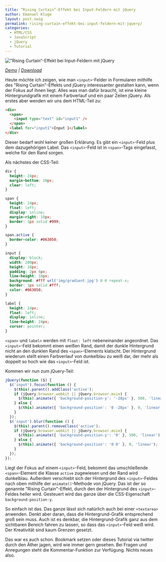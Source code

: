 ```yaml
---
title: “Rising Curtain”-Effekt bei Input-Feldern mit jQuery
author: Emanuel Kluge
layout: post.swig
permalink: rising-curtain-effekt-bei-input-feldern-mit-jquery/
categories:
  - HTML/CSS
  - JavaScript
  - jQuery
  - Tutorial
---
```


<noscript data-src="/wp-content/uploads/2010/03/rising-curtain-effekt-bei-input-feldern-mit-jquery.jpg" data-alt="”Rising Curtain“-Effekt bei Input-Feldern mit jQuery">
<img src="/wp-content/uploads/2010/03/rising-curtain-effekt-bei-input-feldern-mit-jquery.jpg" alt="”Rising Curtain“-Effekt bei Input-Feldern mit jQuery">
</noscript>

_[Demo][demo] | [Download][download]_

Heute möchte ich zeigen, wie man `<input>`-Felder in Formularen mithilfe des "Rising Curtain"-Effekts und jQuery interessanter gestalten kann, wenn der Fokus auf ihnen liegt. Alles was man dafür braucht, ist eine kleine Hintergrundgrafik mit einem Farbverlauf und ein paar Zeilen jQuery. Als erstes aber wenden wir uns dem HTML-Teil zu:

```html
<div>
  <span>
    <input type="text" id="input1" />
  </span>
  <label for="input1">Input 1</label>
</div>
```

Dieser bedarf wohl keiner großen Erklärung. Es gibt ein `<input>`-Feld plus dem dazugehörigen Label. Das `<input>`-Feld ist in `<span>`-Tags eingefasst, welche für den Rand sorgen.

Als nächstes der CSS-Teil:

```css
div {
  height: 24px;
  margin-bottom: 10px;
  clear: left;
}

span {
  height: 24px;
  float: left;
  display: inline;
  margin-right: 10px;
  border: 1px solid #999;
}

span.active {
  border-color: #063050;
}

input {
  display: block;
  width: 200px;
  height: 18px;
  padding: 2px 4px;
  line-height: 18px;
  background: #fff url('img/gradient.jpg') 0 0 repeat-x;
  border: 1px solid #fff;
  color: #063050;
}

label {
  height: 24px;
  float: left;
  display: inline;
  line-height: 24px;
  cursor: pointer;
}
```

`<span>` und `label>` werden mit `float: left` nebeneinander angeordnet. Das `<input>`-Feld bekommt einen weißen Rand, damit der dunkle Hintergrund nicht an den dunklen Rand des `<span>`-Elements klatscht. Der Hintergrund wiederum stellt einen Farbverlauf von dunkelblau zu weiß dar, der mehr als doppelt so hoch wie das `<input>`-Feld ist.

Kommen wir nun zum jQuery-Teil:

```javascript
jQuery(function ($) {
  $('input').focus(function () {
    $(this).parent().addClass('active');
    if (jQuery.browser.webkit || jQuery.browser.msie) {
      $(this).animate({ 'background-position-y': '-28px' }, 500, 'linear');
    } else {
      $(this).animate({ 'background-position': '0 -28px' }, 0, 'linear');
    }
  });
  $('input').blur(function () {
    $(this).parent().removeClass('active');
    if (jQuery.browser.webkit || jQuery.browser.msie) {
      $(this).animate({ 'background-position-y': '0' }, 500, 'linear');
    } else {
      $(this).animate({ 'background-position': '0 0' }, 0, 'linear');
    }
  });
});
```

Liegt der Fokus auf einem `<input>`-Feld, bekommt das umschließende `<span>`-Element die Klasse `active` zugewiesen und der Rand wird dunkelblau. Außerdem verschiebt sich der Hintergrund des `<input>`-Feldes nach oben mithilfe der `animate()`-Methode von jQuery. Das ist der so genannte "Rising Curtain"-Effekt, durch den der Hintergrund des `<input>`-Feldes heller wird. Gesteuert wird das ganze über die CSS-Eigenschaft `background-position-y`.

So einfach ist das. Das ganze lässt sich natürlich auch bei einer `<textarea>` anwenden. Denkt aber daran, dass die Hintergrund-Grafik entsprechend groß sein muss. Auch ist es denkbar, die Hintergrund-Grafik ganz aus dem sichtbaren Bereich fahren zu lassen, so dass das `<input>`-Feld weiß wird. Der Kreativität sind kaum Grenzen gesetzt.

Das war es auch schon. Bookmark setzen oder dieses Tutorial via twitter durch den Äther jagen, wird wie immer gern gesehen. Bei Fragen und Anregungen steht die Kommentar-Funktion zur Verfügung. Nichts neues also.

[demo]: http://www.emanuel-kluge.de/demo/rising-curtain-effekt-bei-input-feldern-mit-jquery/
[download]: http://www.emanuel-kluge.de/wp-content/uploads/2010/03/rising-curtain-effekt-bei-input-feldern-mit-jquery.zip
